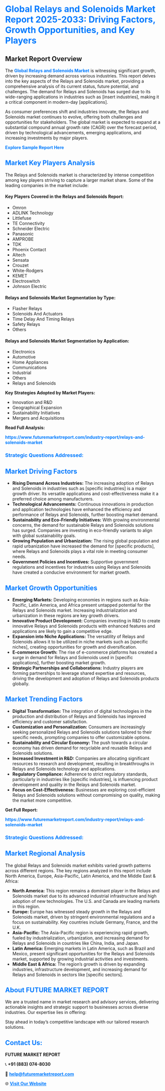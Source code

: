 <h1 style="color: #007BFF;">Global Relays and Solenoids Market Report 2025-2033: Driving Factors, Growth Opportunities, and Key Players</h1>

<section id="overview">
<h2>Market Report Overview</h2>
<p>The <a href="https://www.futuremarketreport.com/industry-report/relays-and-solenoids-market" style="color: #007BFF; text-decoration: none;"><strong>Global Relays and Solenoids Market</strong></a> is witnessing significant growth, driven by increasing demand across various industries. This report delves into the key aspects of the Relays and Solenoids market, providing a comprehensive analysis of its current status, future potential, and challenges. The demand for Relays and Solenoids has surged due to its wide-ranging applications in industries such as [insert industries], making it a critical component in modern-day [applications].</p>
<p>As consumer preferences shift and industries innovate, the Relays and Solenoids market continues to evolve, offering both challenges and opportunities for stakeholders. The global market is expected to expand at a substantial compound annual growth rate (CAGR) over the forecast period, driven by technological advancements, emerging applications, and increasing investments by major players.</p>
</section>

<section id="overview">
<p><a href="https://www.futuremarketreport.com/request-sample/reportId=120491" style="color: #007BFF; text-decoration: none;"><strong>Explore Sample Report Here</strong></a></p>
</section>

<section id="key-players">
<h2 style="color: #007BFF;">Market Key Players Analysis</h2>
<p>The Relays and Solenoids market is characterized by intense competition among key players striving to capture a larger market share. Some of the leading companies in the market include:</p>
<h4>Key Players Covered in the Relays and Solenoids Report:</h4>
<ul><li>Omron</li><li>ADLINK Technology</li><li>Littlefuse</li><li>TE Connectivity</li><li>Schneider Electric</li><li>Panasonic</li><li>AMPROBE</li><li>TDK</li><li>Phoenix Contact</li><li>Altech</li><li>Sensata</li><li>Crouzet</li><li>White-Rodgers</li><li>KEMET</li><li>Electroswitch</li><li>Johnson Electric</li></ul>
<h4>Relays and Solenoids Market Segmentation by Type:</h4>
<ul><li>Flasher Relays</li><li>Solenoids And Actuators</li><li>Time Delay And Timing Relays</li><li>Safety Relays</li><li>Others</li></ul>

<h4>Relays and Solenoids Market Segmentation by Application:</h4>
<ul><li>Electronics</li><li>Automotive</li><li>Home Appliances</li><li>Communications</li><li>Industrial</li><li>Others</li><li>Relays and Solenoids</li></ul>
<p><strong>Key Strategies Adopted by Market Players:</strong></p>
<ul>
<li>Innovation and R&D</li>
<li>Geographical Expansion</li>
<li>Sustainability Initiatives</li>
<li>Mergers and Acquisitions</li>
</ul>
</section>

<section>
<p><strong>Read Full Analysis: </strong></p><a href="https://www.futuremarketreport.com/industry-report/relays-and-solenoids-market" style="color: #007BFF; text-decoration: none;"><strong>https://www.futuremarketreport.com/industry-report/relays-and-solenoids-market</strong></a>
<h3 style="color: #007BFF;">Strategic Questions Addressed:</h3>
</section>

<section id="driving-factors">
<h2 style="color: #007BFF;">Market Driving Factors</h2>
<ul>
<li><strong>Rising Demand Across Industries:</strong> The increasing adoption of Relays and Solenoids in industries such as [specific industries] is a major growth driver. Its versatile applications and cost-effectiveness make it a preferred choice among manufacturers.</li>
<li><strong>Technological Advancements:</strong> Continuous innovations in production and application technologies have enhanced the efficiency and performance of Relays and Solenoids, further boosting market demand.</li>
<li><strong>Sustainability and Eco-Friendly Initiatives:</strong> With growing environmental concerns, the demand for sustainable Relays and Solenoids solutions has surged. Companies are investing in eco-friendly variants to align with global sustainability goals.</li>
<li><strong>Growing Population and Urbanization:</strong> The rising global population and rapid urbanization have increased the demand for [specific products], where Relays and Solenoids plays a vital role in meeting consumer needs.</li>
<li><strong>Government Policies and Incentives:</strong> Supportive government regulations and incentives for industries using Relays and Solenoids have created a conducive environment for market growth.</li>
</ul>
</section>

<section id="growth-opportunities">
<h2 style="color: #007BFF;">Market Growth Opportunities</h2>
<ul>
<li><strong>Emerging Markets:</strong> Developing economies in regions such as Asia-Pacific, Latin America, and Africa present untapped potential for the Relays and Solenoids market. Increasing industrialization and urbanization in these regions are key growth drivers.</li>
<li><strong>Innovative Product Development:</strong> Companies investing in R&D to create innovative Relays and Solenoids products with enhanced features and applications are likely to gain a competitive edge.</li>
<li><strong>Expansion into Niche Applications:</strong> The versatility of Relays and Solenoids allows it to be utilized in niche markets such as [specific niches], creating opportunities for growth and diversification.</li>
<li><strong>E-commerce Growth:</strong> The rise of e-commerce platforms has created a surge in demand for Relays and Solenoids used in [specific applications], further boosting market growth.</li>
<li><strong>Strategic Partnerships and Collaborations:</strong> Industry players are forming partnerships to leverage shared expertise and resources, driving the development and adoption of Relays and Solenoids products globally.</li>
</ul>
</section>

<section id="trending-factors">
<h2 style="color: #007BFF;">Market Trending Factors</h2>
<ul>
<li><strong>Digital Transformation:</strong> The integration of digital technologies in the production and distribution of Relays and Solenoids has improved efficiency and customer satisfaction.</li>
<li><strong>Customization and Personalization:</strong> Consumers are increasingly seeking personalized Relays and Solenoids solutions tailored to their specific needs, prompting companies to offer customizable options.</li>
<li><strong>Sustainability and Circular Economy:</strong> The push towards a circular economy has driven demand for recyclable and reusable Relays and Solenoids solutions.</li>
<li><strong>Increased Investment in R&D:</strong> Companies are allocating significant resources to research and development, resulting in breakthroughs in Relays and Solenoids technology and applications.</li>
<li><strong>Regulatory Compliance:</strong> Adherence to strict regulatory standards, particularly in industries like [specific industries], is influencing product development and quality in the Relays and Solenoids market.</li>
<li><strong>Focus on Cost-Effectiveness:</strong> Businesses are exploring cost-efficient Relays and Solenoids solutions without compromising on quality, making the market more competitive.</li>
</ul>
</section>

<section>
<p><strong>Get Full Report: </strong></p><a href="https://www.futuremarketreport.com/industry-report/relays-and-solenoids-market" style="color: #007BFF; text-decoration: none;"><strong>https://www.futuremarketreport.com/industry-report/relays-and-solenoids-market</strong></a>
<h3 style="color: #007BFF;">Strategic Questions Addressed:</h3>
</section>


<section id="regional-analysis">
<h2 style="color: #007BFF;">Market Regional Analysis</h2>
<p>The global Relays and Solenoids market exhibits varied growth patterns across different regions. The key regions analyzed in this report include North America, Europe, Asia-Pacific, Latin America, and the Middle East & Africa:</p>
<ul>
<li><strong>North America:</strong> This region remains a dominant player in the Relays and Solenoids market due to its advanced industrial infrastructure and high adoption of new technologies. The U.S. and Canada are leading markets in this region.</li>
<li><strong>Europe:</strong> Europe has witnessed steady growth in the Relays and Solenoids market, driven by stringent environmental regulations and a focus on sustainability. Key countries include Germany, France, and the U.K.</li>
<li><strong>Asia-Pacific:</strong> The Asia-Pacific region is experiencing rapid growth, fueled by industrialization, urbanization, and increasing demand for Relays and Solenoids in countries like China, India, and Japan.</li>
<li><strong>Latin America:</strong> Emerging markets in Latin America, such as Brazil and Mexico, present significant opportunities for the Relays and Solenoids market, supported by growing industrial activities and investments.</li>
<li><strong>Middle East & Africa:</strong> The region’s growth is driven by expanding industries, infrastructure development, and increasing demand for Relays and Solenoids in sectors like [specific sectors].</li>
</ul>
</section>

<footer>
<h2 style="color: #007BFF;">About FUTURE MARKET REPORT</h2>
<p>We are a trusted name in market research and advisory services, delivering actionable insights and strategic support to businesses across diverse industries. Our expertise lies in offering:</p>

<p>Stay ahead in today’s competitive landscape with our tailored research solutions.</p>

<h2 style="color: #007BFF;">Contact Us:</h2>
<p><strong>FUTURE MARKET REPORT</strong></p>
<p>📞 <strong>+91 (883) 074-8030</strong></p>
<p>📧 <strong><a href="mailto:help@futuremarketreport.com" style="color: #007BFF;">help@futuremarketreport.com</a></strong></p>
<p>🌐 <strong><a href="https://www.futuremarketreport.com/" style="color: #007BFF;">Visit Our Website</a></strong></p>
</footer>